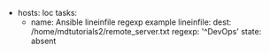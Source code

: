- hosts: loc
  tasks:
    - name: Ansible lineinfile regexp example
      lineinfile:
        dest: /home/mdtutorials2/remote_server.txt
        regexp: '^DevOps'
        state: absent
